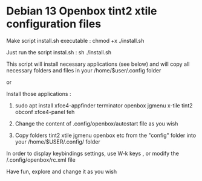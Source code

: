 
# Debian 13 Openbox tint2 xtile configuration files

Make script install.sh executable : chmod +x ./install.sh

Just run the script instal.sh : sh ./install.sh 

This script will install necessary applications (see below) and will copy all necessary folders and files in your /home/$user/.config folder

or

Install those applications  :

1) sudo apt install xfce4-appfinder terminator openbox jgmenu x-tile tint2 obconf  xfce4-panel feh
 
2) Change the content of  .config/openbox/autostart file as you wish

3) Copy folders tint2 xtile jgmenu openbox etc from the "config" folder    into your /home/$USER/.config/ folder


In order to display keybindings settings,  use W-k keys , or modify  the /.config/openbox/rc.xml file

Have fun, explore and change it as you wish
